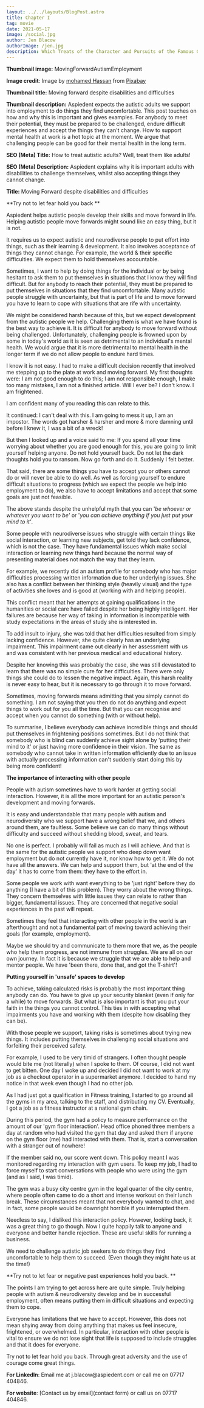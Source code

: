 ```yaml
---
layout: ../../layouts/BlogPost.astro
title: Chapter I
tag: movie
date: 2021-05-17
image: /social.jpg
author: Jen Blacow
authorImage: /jen.jpg
description: Which Treats of the Character and Pursuits of the Famous Gentleman Don Quixote of La Mancha
---
```

**Thumbnail image:** MovingForwardAutismEmployment

**Image credit**: Image by [mohamed
Hassan](https://pixabay.com/users/mohamed_hassan-5229782/?utm_source=link-attribution&utm_medium=referral&utm_campaign=image&utm_content=2488210) from [Pixabay](https://pixabay.com/?utm_source=link-attribution&utm_medium=referral&utm_campaign=image&utm_content=2488210)

**Thumbnail title:** Moving forward despite disabilities and
difficulties

**Thumbnail description:** Aspiedent expects the autistic adults we
support into employment to do things they find uncomfortable. This post
touches on how and why this is important and gives examples. For anybody
to meet their potential, they must be prepared to be challenged, endure
difficult experiences and accept the things they can't change. How to
support mental health at work is a hot topic at the moment. We argue
that challenging people can be good for their mental health in the long
term.

**SEO (Meta) Title:** How to treat autistic adults? Well, treat them
like adults!

**SEO (Meta) Description:** Aspiedent explains why it is important
adults with disabilities to challenge themselves, whilst also accepting
things they cannot change.

**Title:** Moving Forward despite disabilities and difficulties

**Try not to let fear hold you back **

Aspiedent helps autistic people develop their skills and move forward in
life. Helping autistic people move forwards might sound like an easy
thing, but it is not.

It requires us to expect autistic and neurodiverse people to put effort
into things, such as their learning & development. It also involves
acceptance of things they cannot change. For example, the world & their
specific difficulties. We expect them to hold themselves accountable.

Sometimes, I want to help by doing things for the individual or by being
hesitant to ask them to put themselves in situations that I know they
will find difficult. But for anybody to reach their potential, they must
be prepared to put themselves in situations that they find
uncomfortable. Many autistic people struggle with uncertainty, but that
is part of life and to move forward you have to learn to cope with
situations that are rife with uncertainty.

We might be considered harsh because of this, but we expect development
from the autistic people we help. Challenging them is what we have found
is the best way to achieve it. It is difficult for anybody to move
forward without being challenged. Unfortunately, challenging people is
frowned upon by some in today's world as it is seen as detrimental to an
individual's mental health. We would argue that it is more detrimental
to mental health in the longer term if we do not allow people to endure
hard times.

I know it is not easy. I had to make a difficult decision recently that
involved me stepping up to the plate at work and moving forward. My
first thoughts were: I am not good enough to do this; I am not
responsible enough, I make too many mistakes, I am not a finished
article. Will I ever be? I don't know. I am frightened.

I am confident many of you reading this can relate to this.

It continued: I can't deal with this. I am going to mess it up, I am an
impostor. The words got harsher & harsher and more & more damning until
before I knew it, I was a bit of a wreck!

But then I looked up and a voice said to me: If you spend all your time
worrying about whether you are good enough for this, you are going to
limit yourself helping anyone. Do not hold yourself back. Do not let the
dark thoughts hold you to ransom. Now go forth and do it. Suddenly I
felt better.

That said, there are some things you have to accept you or others cannot
do or will never be able to do well. As well as forcing yourself to
endure difficult situations to progress (which we expect the people we
help into employment to do), we also have to accept limitations and
accept that some goals are just not feasible.

The above stands despite the unhelpful myth that you can '*be whoever or
whatever you want to be'* or '*you can achieve anything if you just put
your mind to it'*.

Some people with neurodiverse issues who struggle with certain things
like social interaction, or learning new subjects, get told they lack
confidence, which is not the case. They have fundamental issues which
make social interaction or learning new things hard because the normal
way of presenting material does not match the way that they learn.

For example, we recently did an autism profile for somebody who has
major difficulties processing written information due to her underlying
issues. She also has a conflict between her thinking style (heavily
visual) and the type of activities she loves and is good at (working
with and helping people).

This conflict meant that her attempts at gaining qualifications in the
humanities or social care have failed despite her being highly
intelligent. Her failures are because her way of taking in information
is incompatible with study expectations in the areas of study she is
interested in.

To add insult to injury, she was told that her difficulties resulted
from simply lacking confidence. However, she quite clearly has an
underlying impairment. This impairment came out clearly in her
assessment with us and was consistent with her previous medical and
educational history.

Despite her knowing this was probably the case, she was still devastated
to learn that there was no simple cure for her difficulties. There were
only things she could do to lessen the negative impact. Again, this
harsh reality is never easy to hear, but it is necessary to go through
it to move forward.

Sometimes, moving forwards means admitting that you simply cannot do
something. I am not saying that you then do not do anything and expect
things to work out for you all the time. But that you can recognise and
accept when you cannot do something (with or without help).

To summarise, I believe everybody can achieve incredible things and
should put themselves in frightening positions sometimes. But I do not
think that somebody who is blind can suddenly achieve sight alone by
'putting their mind to it' or just having more confidence in their
vision. The same as somebody who cannot take in written information
efficiently due to an issue with actually processing information can't
suddenly start doing this by being more confident!

**The importance of interacting with other people**

People with autism sometimes have to work harder at getting social
interaction. However, it is all the more important for an autistic
person's development and moving forwards.

It is easy and understandable that many people with autism and
neurodiversity who we support have a wrong belief that we, and others
around them, are faultless. Some believe we can do many things without
difficulty and succeed without shedding blood, sweat, and tears.

No one is perfect. I probably will fail as much as I will achieve. And
that is the same for the autistic people we support who deep down want
employment but do not currently have it, nor know how to get it. We do
not have all the answers. We can help and support them, but 'at the end
of the day' it has to come from them: they have to the effort in.

Some people we work with want everything to be 'just right' before they
do anything (I have a bit of this problem). They worry about the wrong
things. They concern themselves with little issues they can relate to
rather than bigger, fundamental issues. They are concerned that negative
social experiences in the past will repeat.

Sometimes they feel that interacting with other people in the world is
an afterthought and not a fundamental part of moving toward achieving
their goals (for example, employment).

Maybe we should try and communicate to them more that we, as the people
who help them progress, are not immune from struggles. We are all on our
own journey. In fact it is because we struggle that we are able to help
and mentor people. We have 'been there, done that, and got the T-shirt'!

**Putting yourself in 'unsafe' spaces to develop**

To achieve, taking calculated risks is probably the most important thing
anybody can do. You have to give up your security blanket (even if only
for a while) to move forwards. But what is also important is that you
put your faith in the things you cannot control. This ties in with
accepting what impairments you have and working with them (despite how
disabling they can be).

With those people we support, taking risks is sometimes about trying new
things. It includes putting themselves in challenging social situations
and forfeiting their perceived safety.

For example, I used to be very timid of strangers. I often thought
people would bite me (not literally) when I spoke to them. Of course, I
did not want to get bitten. One day I woke up and decided I did not want
to work at my job as a checkout operator in a supermarket anymore. I
decided to hand my notice in that week even though I had no other job.

As I had just got a qualification in Fitness training, I started to go
around all the gyms in my area, talking to the staff, and distributing
my CV. Eventually, I got a job as a fitness instructor at a national gym
chain.

During this period, the gym had a policy to measure performance on the
amount of our 'gym floor interaction'. Head office phoned three members
a day at random who had visited the gym that day and asked them if
anyone on the gym floor (me) had interacted with them. That is, start a
conversation with a stranger out of nowhere!

If the member said no, our score went down. This policy meant I was
monitored regarding my interaction with gym users. To keep my job, I had
to force myself to start conversations with people who were using the
gym (and as I said, I was timid).

The gym was a busy city centre gym in the legal quarter of the city
centre, where people often came to do a short and intense workout on
their lunch break. These circumstances meant that not everybody wanted
to chat, and in fact, some people would be downright horrible if you
interrupted them.

Needless to say, I disliked this interaction policy. However, looking
back, it was a great thing to go though. Now I quite happily talk to
anyone and everyone and better handle rejection. These are useful skills
for running a business.

We need to challenge autistic job seekers to do things they find
uncomfortable to help them to succeed. (Even though they might hate us
at the time!)

**Try not to let fear or negative past experiences hold you back. **

The points I am trying to get across here are quite simple. Truly
helping people with autism & neurodiversity develop and be in successful
employment, often means putting them in difficult situations and
expecting them to cope.

Everyone has limitations that we have to accept. However, this does not
mean shying away from doing anything that makes us feel insecure,
frightened, or overwhelmed. In particular, interaction with other people
is vital to ensure we do not lose sight that life is supposed to include
struggles and that it does for everyone.

Try not to let fear hold you back. Through great adversity and the use
of courage come great things.

**For LinkedIn**: Email me at j.blacow\@aspiedent.com or call me on
07717 404846.

**For website**: [Contact us by email](contact form)
or call us on 07717 404846.

